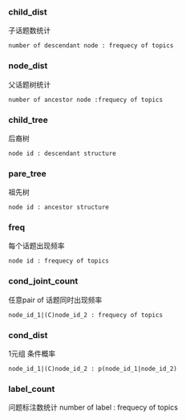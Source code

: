 ### child_dist
子话题数统计

    number of descendant node : frequecy of topics    

### node_dist
父话题树统计

    number of ancestor node :frequecy of topics

### child_tree
后裔树

    node id : descendant structure

### pare_tree
祖先树

    node id : ancestor structure

### freq
每个话题出现频率

    node id : frequecy of topics

### cond_joint_count
任意pair of 话题同时出现频率

    node_id_1|(C)node_id_2 : frequecy of topics

### cond_dist
1元组 条件概率

    node_id_1|(C)node_id_2 : p(node_id_1|node_id_2)
    
### label_count
问题标注数统计
    number of label : frequecy of topics


    

 	
